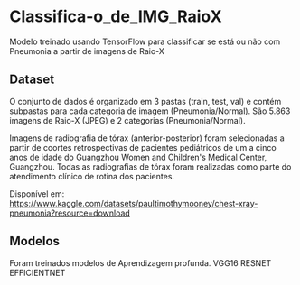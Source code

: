 # Classifica-o_de_IMG_RaioX
Modelo treinado usando TensorFlow para classificar se está ou não com Pneumonia a partir de imagens de Raio-X

## Dataset

O conjunto de dados é organizado em 3 pastas (train, test, val) e contém subpastas para cada categoria de imagem (Pneumonia/Normal). São 5.863 imagens de Raio-X (JPEG) e 2 categorias (Pneumonia/Normal).

Imagens de radiografia de tórax (anterior-posterior) foram selecionadas a partir de coortes retrospectivas de pacientes pediátricos de um a cinco anos de idade do Guangzhou Women and Children's Medical Center, Guangzhou. Todas as radiografias de tórax foram realizadas como parte do atendimento clínico de rotina dos pacientes.

Disponível em: 
https://www.kaggle.com/datasets/paultimothymooney/chest-xray-pneumonia?resource=download

## Modelos
Foram treinados modelos de Aprendizagem profunda.
VGG16
RESNET
EFFICIENTNET
